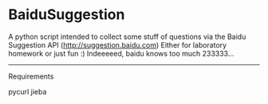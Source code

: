 # BaiduSuggestion
A python script intended to collect some stuff of questions via the Baidu Suggestion API (http://suggestion.baidu.com)
Either for laboratory homework or just fun :)
Indeeeeed, baidu knows too much 233333...

----
Requirements

pycurl
jieba
